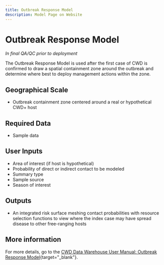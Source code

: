 ```yaml
---
title: Outbreak Response Model
description: Model Page on Website
---
```


# Outbreak Response Model
*In final QA/QC prior to deployment*

The Outbreak Response Model is used after the first case of CWD is confirmed to draw a spatial containment zone around the outbreak and determine where best to deploy management actions within the zone.

## Geographical Scale
* Outbreak containment zone centered around a real or hypothetical CWD+ host

## Required Data
* Sample data

## User Inputs
* Area of interest (if host is hypothetical) 
* Probability of direct or indirect contact to be modeled
* Summary type
* Sample source
* Season of interest

## Outputs
* An integrated risk surface meshing contact probabilities with resource selection functions to view where the index case may have spread disease to other free-ranging hosts

## More information
For more details, go to the [CWD Data Warehouse User Manual: Outbreak Response Model](https://pages.github.coecis.cornell.edu/CWHL/CWD-Data-Warehouse/outbreak-response.html){target="_blank"}.

